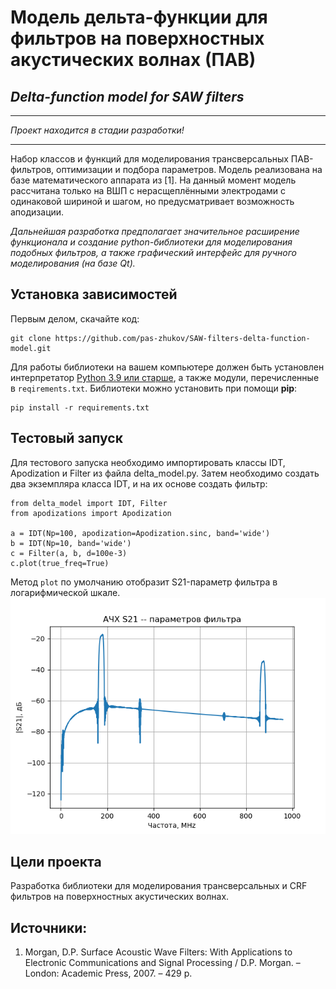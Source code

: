 # Модель дельта-функции для фильтров на поверхностных акустических волнах (ПАВ)
## _Delta-function model for SAW filters_

---

_Проект находится в стадии разработки!_

---

Набор классов и функций для моделирования трансверсальных ПАВ-фильтров, оптимизации и подбора параметров. Модель реализована на базе математического аппарата из [1]. На данный момент модель рассчитана только на ВШП с нерасщеплёнными электродами с одинаковой шириной и шагом, но предусматривает возможность аподизации.

_Дальнейшая разработка предполагает значительное расширение функционала и создание python-библиотеки для моделирования подобных фильтров, а также графический интерфейс для ручного моделирования (на базе Qt)._

## Установка зависимостей
Первым делом, скачайте код:
``` 
git clone https://github.com/pas-zhukov/SAW-filters-delta-function-model.git
```
Для работы библиотеки на вашем компьютере должен быть установлен интерпретатор [Python 3.9 или старше](https://www.python.org/downloads/), а также модули, перечисленные в `reqirements.txt`.
Библиотеки можно установить при помощи **pip**:
```
pip install -r requirements.txt
```

## Тестовый запуск
Для тестового запуска необходимо импортировать классы IDT, Apodization и Filter из файла delta_model.py. Затем необходимо создать два экземпляра класса IDT, и на их основе создать фильтр:
```
from delta_model import IDT, Filter
from apodizations import Apodization

a = IDT(Np=100, apodization=Apodization.sinc, band='wide')
b = IDT(Np=10, band='wide')
c = Filter(a, b, d=100e-3)
c.plot(true_freq=True)
```
Метод `plot` по умолчанию отобразит S21-параметр фильтра в логарифмической шкале.
![img](img/img.png)


## Цели проекта

Разработка библиотеки для моделирования трансверсальных и CRF фильтров на поверхностных акустических волнах.

## Источники:

1. Morgan, D.P. Surface Acoustic Wave Filters: With Applications to Electronic Communications and Signal Processing / D.P. Morgan. – London: Academic Press, 2007. – 429 p.